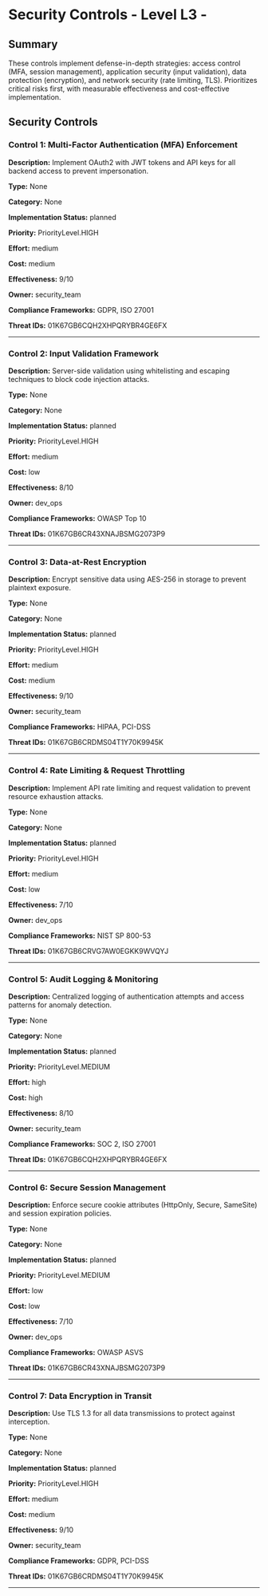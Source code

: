 # Security Controls - Level L3 - 

## Summary

These controls implement defense-in-depth strategies: access control (MFA, session management), application security (input validation), data protection (encryption), and network security (rate limiting, TLS). Prioritizes critical risks first, with measurable effectiveness and cost-effective implementation.

## Security Controls

### Control 1: Multi-Factor Authentication (MFA) Enforcement

**Description:** Implement OAuth2 with JWT tokens and API keys for all backend access to prevent impersonation.

**Type:** None

**Category:** None

**Implementation Status:** planned

**Priority:** PriorityLevel.HIGH

**Effort:** medium

**Cost:** medium

**Effectiveness:** 9/10

**Owner:** security_team

**Compliance Frameworks:** GDPR, ISO 27001

**Threat IDs:** 01K67GB6CQH2XHPQRYBR4GE6FX

---

### Control 2: Input Validation Framework

**Description:** Server-side validation using whitelisting and escaping techniques to block code injection attacks.

**Type:** None

**Category:** None

**Implementation Status:** planned

**Priority:** PriorityLevel.HIGH

**Effort:** medium

**Cost:** low

**Effectiveness:** 8/10

**Owner:** dev_ops

**Compliance Frameworks:** OWASP Top 10

**Threat IDs:** 01K67GB6CR43XNAJBSMG2073P9

---

### Control 3: Data-at-Rest Encryption

**Description:** Encrypt sensitive data using AES-256 in storage to prevent plaintext exposure.

**Type:** None

**Category:** None

**Implementation Status:** planned

**Priority:** PriorityLevel.HIGH

**Effort:** medium

**Cost:** medium

**Effectiveness:** 9/10

**Owner:** security_team

**Compliance Frameworks:** HIPAA, PCI-DSS

**Threat IDs:** 01K67GB6CRDMS04T1Y70K9945K

---

### Control 4: Rate Limiting & Request Throttling

**Description:** Implement API rate limiting and request validation to prevent resource exhaustion attacks.

**Type:** None

**Category:** None

**Implementation Status:** planned

**Priority:** PriorityLevel.HIGH

**Effort:** medium

**Cost:** low

**Effectiveness:** 7/10

**Owner:** dev_ops

**Compliance Frameworks:** NIST SP 800-53

**Threat IDs:** 01K67GB6CRVG7AW0EGKK9WVQYJ

---

### Control 5: Audit Logging & Monitoring

**Description:** Centralized logging of authentication attempts and access patterns for anomaly detection.

**Type:** None

**Category:** None

**Implementation Status:** planned

**Priority:** PriorityLevel.MEDIUM

**Effort:** high

**Cost:** high

**Effectiveness:** 8/10

**Owner:** security_team

**Compliance Frameworks:** SOC 2, ISO 27001

**Threat IDs:** 01K67GB6CQH2XHPQRYBR4GE6FX

---

### Control 6: Secure Session Management

**Description:** Enforce secure cookie attributes (HttpOnly, Secure, SameSite) and session expiration policies.

**Type:** None

**Category:** None

**Implementation Status:** planned

**Priority:** PriorityLevel.MEDIUM

**Effort:** low

**Cost:** low

**Effectiveness:** 7/10

**Owner:** dev_ops

**Compliance Frameworks:** OWASP ASVS

**Threat IDs:** 01K67GB6CR43XNAJBSMG2073P9

---

### Control 7: Data Encryption in Transit

**Description:** Use TLS 1.3 for all data transmissions to protect against interception.

**Type:** None

**Category:** None

**Implementation Status:** planned

**Priority:** PriorityLevel.HIGH

**Effort:** medium

**Cost:** medium

**Effectiveness:** 9/10

**Owner:** security_team

**Compliance Frameworks:** GDPR, PCI-DSS

**Threat IDs:** 01K67GB6CRDMS04T1Y70K9945K

---

